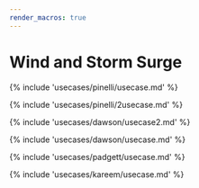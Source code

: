 ```yaml
---
render_macros: true
---
```


# Wind and Storm Surge


<!-- ## Field Sensing Wind Events -->

{% include 'usecases/pinelli/usecase.md' %}

<!-- ##  Hurricane Data Integration Visualization -->

{% include 'usecases/pinelli/2usecase.md' %}

<!-- ##  ADCIRC Datasets -->

{% include 'usecases/dawson/usecase2.md' %}

<!-- ##  Large-Scale Storm Surge -->

{% include 'usecases/dawson/usecase.md' %}

<!-- ##  Visualizing Surge for Regional Risks -->

{% include 'usecases/padgett/usecase.md' %}

<!-- ##  CFD Analysis of Winds on Structures -->

{% include 'usecases/kareem/usecase.md' %}


